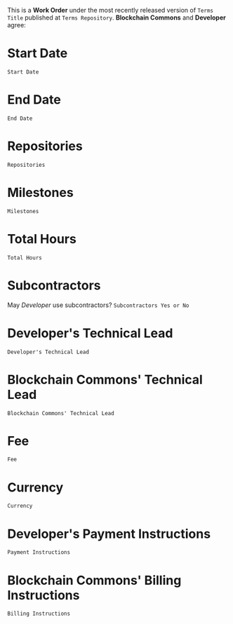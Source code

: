This is a **Work Order** under the most recently released version of `Terms Title` published at `Terms Repository`.  **Blockchain Commons** and **Developer** agree:

# Start Date

`Start Date`

# End Date

`End Date`

# Repositories

`Repositories`

# Milestones

`Milestones`

# Total Hours

`Total Hours`

# Subcontractors

May _Developer_ use subcontractors? `Subcontractors Yes or No`

# Developer's Technical Lead

`Developer's Technical Lead`

# Blockchain Commons' Technical Lead

`Blockchain Commons' Technical Lead`

# Fee

`Fee`

# Currency

`Currency`

# Developer's Payment Instructions

`Payment Instructions`

# Blockchain Commons' Billing Instructions

`Billing Instructions`
